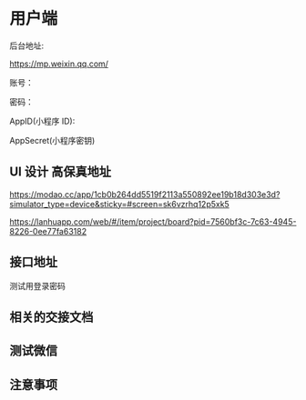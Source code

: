 # 用户端

后台地址:

https://mp.weixin.qq.com/

账号：

密码：

AppID(小程序 ID):

AppSecret(小程序密钥)

## UI 设计 高保真地址

https://modao.cc/app/1cb0b264dd5519f2113a550892ee19b18d303e3d?simulator_type=device&sticky=#screen=sk6vzrhq12p5xk5

https://lanhuapp.com/web/#/item/project/board?pid=7560bf3c-7c63-4945-8226-0ee77fa63182

## 接口地址

测试用登录密码

## 相关的交接文档

## 测试微信

<!-- 账号:dkvivo

密码:a1111111 -->

## 注意事项
